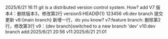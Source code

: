 2025/6/21 16:11
git is a distributed version control system. How? add V7
版本4：删除版本3，修改第2行
version5:HEAD@{1} 123456
v6:dev branch 提交更新
v8:{main branch} 新增一行，do you know?
v7:feature branch: 删除第2行，修改第3行
v9：{dev branch}switched to a new branch 'dev'
v10:dev branch add:2025/6/21 20:56
v11:2025/6/21 21:01
